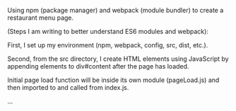 Using npm (package manager) and webpack (module bundler) to create a restaurant menu page.


(Steps I am writing to better understand ES6 modules and webpack):

First, I set up my environment (npm, webpack, config, src, dist, etc.).

Second, from the src directory, I create HTML elements using JavaScript by appending elements to div#content after the page has loaded.

Initial page load function will be inside its own module (pageLoad.js) and then imported to and called from index.js.

...